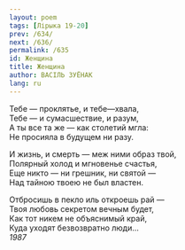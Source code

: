 ```yaml
---
layout: poem
tags: [Лірыка 19-20]
prev: /634/
next: /636/
permalink: /635
id: Женщина
title: Женщина
author: ВАСІЛЬ ЗУЁНАК
lang: ru
---
```



Тебе — проклятье, и тебе—хвала,  
Тебе — и сумасшествие, и разум,  
А ты все та же — как столетий мгла:  
Не просияла в будущем ни разу.  

И жизнь, и смерть — меж ними образ твой,  
Полярный холод и мгновенье счастья,  
Еще никто — ни грешник, ни святой —  
Над тайною твоею не был властен.  

Отбросишь в пекло иль откроешь рай —  
Твоя любовь секретом вечным будет,  
Как тот никем не объяснимый край,  
Куда уходят безвозвратно люди...  
*1987*  
